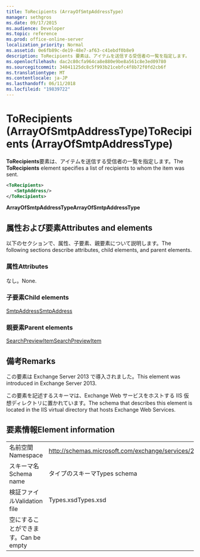 ```yaml
---
title: ToRecipients (ArrayOfSmtpAddressType)
manager: sethgros
ms.date: 09/17/2015
ms.audience: Developer
ms.topic: reference
ms.prod: office-online-server
localization_priority: Normal
ms.assetid: 0e6fb89c-de19-48e7-af63-c41ebdf0b8e9
description: ToRecipients 要素は、アイテムを送信する受信者の一覧を指定します。
ms.openlocfilehash: dac2c80cfa964ca8e880e9be8a561c8e3ed09780
ms.sourcegitcommit: 34041125dc8c5f993b21cebfc4f8b72f0fd2cb6f
ms.translationtype: MT
ms.contentlocale: ja-JP
ms.lasthandoff: 06/11/2018
ms.locfileid: "19839722"
---
```

# <a name="torecipients-arrayofsmtpaddresstype"></a><span data-ttu-id="0a198-103">ToRecipients (ArrayOfSmtpAddressType)</span><span class="sxs-lookup"><span data-stu-id="0a198-103">ToRecipients (ArrayOfSmtpAddressType)</span></span>

<span data-ttu-id="0a198-104">**ToRecipients**要素は、アイテムを送信する受信者の一覧を指定します。</span><span class="sxs-lookup"><span data-stu-id="0a198-104">The **ToRecipients** element specifies a list of recipients to whom the item was sent.</span></span> 
  
```XML
<ToRecipients>
   <SmtpAddress/>
</ToRecipients>
```

 <span data-ttu-id="0a198-105">**ArrayOfSmtpAddressType**</span><span class="sxs-lookup"><span data-stu-id="0a198-105">**ArrayOfSmtpAddressType**</span></span>
## <a name="attributes-and-elements"></a><span data-ttu-id="0a198-106">属性および要素</span><span class="sxs-lookup"><span data-stu-id="0a198-106">Attributes and elements</span></span>

<span data-ttu-id="0a198-107">以下のセクションで、属性、子要素、親要素について説明します。</span><span class="sxs-lookup"><span data-stu-id="0a198-107">The following sections describe attributes, child elements, and parent elements.</span></span>
  
### <a name="attributes"></a><span data-ttu-id="0a198-108">属性</span><span class="sxs-lookup"><span data-stu-id="0a198-108">Attributes</span></span>

<span data-ttu-id="0a198-109">なし。</span><span class="sxs-lookup"><span data-stu-id="0a198-109">None.</span></span>
  
### <a name="child-elements"></a><span data-ttu-id="0a198-110">子要素</span><span class="sxs-lookup"><span data-stu-id="0a198-110">Child elements</span></span>

[<span data-ttu-id="0a198-111">SmtpAddress</span><span class="sxs-lookup"><span data-stu-id="0a198-111">SmtpAddress</span></span>](smtpaddress.md)
  
### <a name="parent-elements"></a><span data-ttu-id="0a198-112">親要素</span><span class="sxs-lookup"><span data-stu-id="0a198-112">Parent elements</span></span>

[<span data-ttu-id="0a198-113">SearchPreviewItem</span><span class="sxs-lookup"><span data-stu-id="0a198-113">SearchPreviewItem</span></span>](searchpreviewitem.md)
  
## <a name="remarks"></a><span data-ttu-id="0a198-114">備考</span><span class="sxs-lookup"><span data-stu-id="0a198-114">Remarks</span></span>

<span data-ttu-id="0a198-115">この要素は Exchange Server 2013 で導入されました。</span><span class="sxs-lookup"><span data-stu-id="0a198-115">This element was introduced in Exchange Server 2013.</span></span>
  
<span data-ttu-id="0a198-116">この要素を記述するスキーマは、Exchange Web サービスをホストする IIS 仮想ディレクトリに置かれています。</span><span class="sxs-lookup"><span data-stu-id="0a198-116">The schema that describes this element is located in the IIS virtual directory that hosts Exchange Web Services.</span></span>
  
## <a name="element-information"></a><span data-ttu-id="0a198-117">要素情報</span><span class="sxs-lookup"><span data-stu-id="0a198-117">Element information</span></span>

|||
|:-----|:-----|
|<span data-ttu-id="0a198-118">名前空間</span><span class="sxs-lookup"><span data-stu-id="0a198-118">Namespace</span></span>  <br/> |http://schemas.microsoft.com/exchange/services/2006/types  <br/> |
|<span data-ttu-id="0a198-119">スキーマ名</span><span class="sxs-lookup"><span data-stu-id="0a198-119">Schema name</span></span>  <br/> |<span data-ttu-id="0a198-120">タイプのスキーマ</span><span class="sxs-lookup"><span data-stu-id="0a198-120">Types schema</span></span>  <br/> |
|<span data-ttu-id="0a198-121">検証ファイル</span><span class="sxs-lookup"><span data-stu-id="0a198-121">Validation file</span></span>  <br/> |<span data-ttu-id="0a198-122">Types.xsd</span><span class="sxs-lookup"><span data-stu-id="0a198-122">Types.xsd</span></span>  <br/> |
|<span data-ttu-id="0a198-123">空にすることができます。</span><span class="sxs-lookup"><span data-stu-id="0a198-123">Can be empty</span></span>  <br/> ||
   


